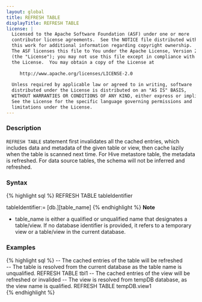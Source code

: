 ```yaml
---
layout: global
title: REFRESH TABLE
displayTitle: REFRESH TABLE
license: |
  Licensed to the Apache Software Foundation (ASF) under one or more
  contributor license agreements.  See the NOTICE file distributed with
  this work for additional information regarding copyright ownership.
  The ASF licenses this file to You under the Apache License, Version 2.0
  (the "License"); you may not use this file except in compliance with
  the License.  You may obtain a copy of the License at
 
     http://www.apache.org/licenses/LICENSE-2.0
 
  Unless required by applicable law or agreed to in writing, software
  distributed under the License is distributed on an "AS IS" BASIS,
  WITHOUT WARRANTIES OR CONDITIONS OF ANY KIND, either express or implied.
  See the License for the specific language governing permissions and
  limitations under the License.
---
```


### Description
`REFRESH TABLE` statement first invalidates all the cached entries, which includes data and metadata of the given table 
or view, then cache lazily when the table is scanned next time.
For Hive metastore table, the metadata is refreshed. For data source tables, the schema will not be inferred and 
refreshed.

### Syntax
{% highlight sql %}
REFRESH TABLE tableIdentifier

tableIdentifier:= [db.][table_name]
{% endhighlight %}
**Note**<br>
* table_name is either a qualified or unqualified name that designates a table/view. If no database identifier is 
provided, it refers to a temporary view or a table/view in the current database.

### Examples
{% highlight sql %}
-- The cached entries of the table will be refreshed  
-- The table is resolved from the current database as the table name is unqualified.
REFRESH TABLE tbl1
-- The cached entries of the view will be refreshed or invalided
-- The view is resolved from tempDB database, as the view name is qualified.
REFRESH TABLE tempDB.view1   
{% endhighlight %}


